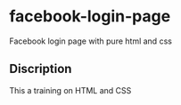# facebook-login-page
Facebook login page with pure html and css
## Discription
This a training on HTML and CSS 
